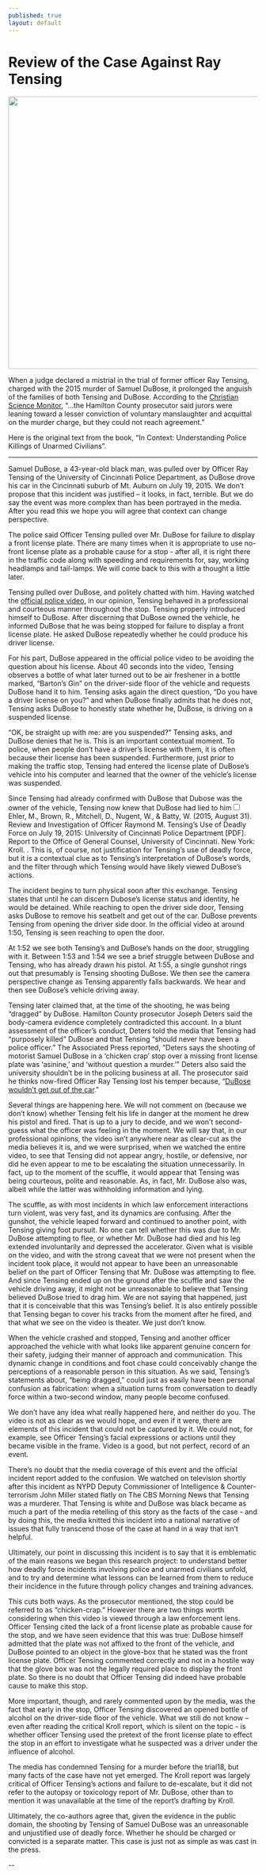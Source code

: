 ```yaml
---
published: true
layout: default
---
```

<h1>Review of the Case Against Ray Tensing</h1>
<p><img class="right" width="550px" src="http://images.csmonitor.com/csm/2016/11/1013433_1_Ray%20Tensing_standard.jpg" /></p>

When a judge declared a mistrial in the trial of former officer Ray Tensing, charged with the 2015 murder of Samuel DuBose, it prolonged the anguish of the families of both Tensing and DuBose. According to the <a href="http://www.csmonitor.com/USA/Justice/2016/1112/Ray-Tensing-trial-Ohio-judge-declares-mistrial-in-police-shooting-case" target="_blank">Christian Science Monitor</a>, “…the Hamilton County prosecutor said jurors were leaning toward a lesser conviction of voluntary manslaughter and acquittal on the murder charge, but they could not reach agreement.”

Here is the original text from the book, “In Context: Understanding Police Killings of Unarmed Civilians”. 

<hr />


Samuel DuBose, a 43-year-old black man, was pulled over by Officer Ray Tensing of the University of Cincinnati Police Department, as DuBose drove his car in the Cincinnati suburb of Mt. Auburn on July 19, 2015. We don’t propose that this incident was justified – it looks, in fact, terrible. But we do say the event was more complex than has been portrayed in the media. After you read this we hope you will agree that context can change perspective.

The police said Officer Tensing pulled over Mr. DuBose for failure to display a front license plate. There are many times when it is appropriate to use no-front license plate as a probable cause for a stop - after all, it is right there in the traffic code along with speeding and requirements for, say, working headlamps and tail-lamps. We will come back to this with a thought a little later.

Tensing pulled over DuBose, and politely chatted with him. Having watched the <a href="https://www.youtube.com/watch?v=Z0cdejrSjyc" target="_blank">official police video</a>, in our opinion, Tensing behaved in a professional and courteous manner throughout the stop. Tensing properly introduced himself to DuBose. After discerning that DuBose owned the vehicle, he informed DuBose that he was being stopped for failure to display a front license plate. He asked DuBose repeatedly whether he could produce his driver license.

For his part, DuBose appeared in the official police video to be avoiding the question about his license. About 40 seconds into the video, Tensing observes a bottle of what later turned out to be air freshener in a bottle marked, “Barton’s Gin” on the driver-side floor of the vehicle and requests DuBose hand it to him. Tensing asks again the direct question, “Do you have a driver license on you?” and when DuBose finally admits that he does not, Tensing asks DuBose to honestly state whether he, DuBose, is driving on a suspended license.

“OK, be straight up with me: are you suspended?” Tensing asks, and DuBose denies that he is. This is an important contextual moment. To police, when people don’t have a driver’s license with them, it is often because their license has been suspended. Furthermore, just prior to making the traffic stop, Tensing had entered the license plate of DuBose’s vehicle into his computer and learned that the owner of the vehicle’s license was suspended.

Since Tensing had already confirmed with DuBose that Dubose was the owner of the vehicle, Tensing now knew that DuBose had lied to him<label for="sn-demo" class="margin-toggle sidenote-number"></label><input type="checkbox" id="sn-demo" class="margin-toggle"/><span class="sidenote">Ehler, M., Brown, R., Mitchell, D., Nugent, W., & Batty, W. (2015, August 31). Review and Investigation of Officer Raymond M. Tensing’s Use of Deadly Force on July 19, 2015: University of Cincinnati Police Department [PDF]. Report to the Office of General Counsel, University of Cincinnati. New York: Kroll.
</span>. This is, of course, not justification for Tensing’s use of deadly force, but it is a contextual clue as to Tensing’s interpretation of DuBose’s words, and the filter through which Tensing would have likely viewed DuBose’s actions.

The incident begins to turn physical soon after this exchange. Tensing states that until he can discern Dubose’s license status and identity, he would be detained. While reaching to open the driver side door, Tensing asks DuBose to remove his seatbelt and get out of the car. DuBose prevents Tensing from opening the driver side door. In the official video at around 1:50, Tensing is seen reaching to open the door.

At 1:52 we see both Tensing’s and DuBose’s hands on the door, struggling with it. Between 1:53 and 1:54 we see a brief struggle between DuBose and Tensing, who has already drawn his pistol. At 1:55, a single gunshot rings out that presumably is Tensing shooting DuBose. We then see the camera perspective change as Tensing apparently falls backwards. We hear and then see DuBose’s vehicle driving away.

Tensing later claimed that, at the time of the shooting, he was being “dragged” by DuBose. Hamilton County prosecutor Joseph Deters said the body-camera evidence completely contradicted this account. In a blunt assessment of the officer’s conduct, Deters told the media that Tensing had “purposely killed” DuBose and that Tensing “should never have been a police officer.” The Associated Press reported, “Deters says the shooting of motorist Samuel DuBose in a ‘chicken crap’ stop over a missing front license plate was ‘asinine,’ and ‘without question a murder.’” Deters also said the university shouldn’t be in the policing business at all. The prosecutor said he thinks now-fired Officer Ray Tensing lost his temper because, “<a href="http://www.foxnews.com/us/2015/08/07/prosecutor-in-case-man-fatally-shot-by-university-cincinnati-cop-criticized-for.html " target="_blank">DuBose wouldn’t get out of the car</a>.”

Several things are happening here. We will not comment on (because we don’t know) whether Tensing felt his life in danger at the moment he drew his pistol and fired. That is up to a jury to decide, and we won’t second-guess what the officer was feeling in the moment. We will say that, in our professional opinions, the video isn’t anywhere near as clear-cut as the media believes it is, and we were surprised, when we watched the entire video, to see that Tensing did not appear angry, hostile, or defensive, nor did he even appear to me to be escalating the situation unnecessarily. In fact, up to the moment of the scuffle, it would appear that Tensing was being courteous, polite and reasonable. As, in fact, Mr. DuBose also was, albeit while the latter was withholding information and lying.

The scuffle, as with most incidents in which law enforcement interactions turn violent, was very fast, and its dynamics are confusing. After the gunshot, the vehicle leaped forward and continued to another point, with Tensing giving foot pursuit. No one can tell whether this was due to Mr. DuBose attempting to flee, or whether Mr. DuBose had died and his leg extended involuntarily and depressed the accelerator. Given what is visible on the video, and with the strong caveat that we were not present when the incident took place, it would not appear to have been an unreasonable belief on the part of Officer Tensing that Mr. DuBose was attempting to flee. And since Tensing ended up on the ground after the scuffle and saw the vehicle driving away, it might not be unreasonable to believe that Tensing believed DuBose tried to drag him. We are not saying that happened, just that it is conceivable that this was Tensing’s belief. It is also entirely possible that Tensing began to cover his tracks from the moment after he fired, and that what we see on the video is theater. We just don’t know.

When the vehicle crashed and stopped, Tensing and another officer approached the vehicle with what looks like apparent genuine concern for their safety, judging their manner of approach and communication. This dynamic change in conditions and foot chase could conceivably change the perceptions of a reasonable person in this situation. As we said, Tensing’s statements about, “being dragged,” could just as easily have been personal confusion as fabrication: when a situation turns from conversation to deadly force within a two-second window, many people become confused.

We don’t have any idea what really happened here, and neither do you. The video is not as clear as we would hope, and even if it were, there are elements of this incident that could not be captured by it. We could not, for example, see Officer Tensing’s facial expressions or actions until they became visible in the frame. Video is a good, but not perfect, record of an event.

There’s no doubt that the media coverage of this event and the official incident report added to the confusion. We watched on television shortly after this incident as NYPD Deputy Commissioner of Intelligence & Counter-terrorism John Miller stated flatly on The CBS Morning News that Tensing was a murderer. That Tensing is white and DuBose was black became as much a part of the media retelling of this story as the facts of the case - and by doing this, the media knitted this incident into a national narrative of issues that fully transcend those of the case at hand in a way that isn’t helpful.

Ultimately, our point in discussing this incident is to say that it is emblematic of the main reasons we began this research project: to understand better how deadly force incidents involving police and unarmed civilians unfold, and to try and determine what lessons can be learned from them to reduce their incidence in the future through policy changes and training advances.

This cuts both ways. As the prosecutor mentioned, the stop could be referred to as “chicken-crap.” However there are two things worth considering when this video is viewed through a law enforcement lens. Officer Tensing cited the lack of a front license plate as probable cause for the stop, and we have seen evidence that this was true: DuBose himself admitted that the plate was not affixed to the front of the vehicle, and DuBose pointed to an object in the glove-box that he stated was the front license plate. Officer Tensing commented correctly and not in a hostile way that the glove box was not the legally required place to display the front plate. So there is no doubt that Officer Tensing did indeed have probable cause to make this stop.

More important, though, and rarely commented upon by the media, was the fact that early in the stop, Officer Tensing discovered an opened bottle of alcohol on the driver-side floor of the vehicle. What we still do not know – even after reading the critical Kroll report, which is silent on the topic - is whether officer Tensing used the pretext of the front license plate to effect the stop in an effort to investigate what he suspected was a driver under the influence of alcohol.

The media has condemned Tensing for a murder before the trial18, but many facts of the case have not yet emerged. The Kroll report was largely critical of Officer Tensing’s actions and failure to de-escalate, but it did not refer to the autopsy or toxicology report of Mr. DuBose, other than to mention it was unavailable at the time of the report’s drafting by Kroll.

Ultimately, the co-authors agree that, given the evidence in the public domain, the shooting by Tensing of Samuel DuBose was an unreasonable and unjustified use of deadly force. Whether he should be charged or convicted is a separate matter. This case is just not as simple as was cast in the press.

--


